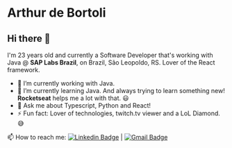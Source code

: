 # Arthur de Bortoli

## Hi there 👋

I'm 23 years old and currently a Software Developer that's working with Java @ **SAP Labs Brazil**, on Brazil, São Leopoldo, RS. Lover of the React framework.

- 🔭 I’m currently working with Java.
- 🌱 I’m currently learning Java. And always trying to learn something new! **Rocketseat** helps me a lot with that. :smiley:
- 💬 Ask me about Typescript, Python and React!
- ⚡ Fun fact: Lover of technologies, twitch.tv viewer and a LoL Diamond. :sweat_smile:

📫 How to reach me: [![Linkedin Badge](https://img.shields.io/badge/-ArthurdeBortoli-blue?style=flat-square&logo=Linkedin&logoColor=white&link=https://https://www.linkedin.com/in/arthur-de-bortoli-b81361193/)](https://www.linkedin.com/in/arthur-de-bortoli-b81361193/) 
| 
[![Gmail Badge](https://img.shields.io/badge/-arthurdb1999@gmail.com-c14438?style=flat-square&logo=Gmail&logoColor=white&link=mailto:tgmarinho@gmail.com)](mailto:arthurdb1999@gmail.com)
